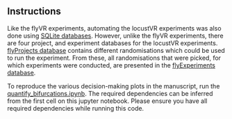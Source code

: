 Instructions
------------

Like the flyVR experiments, automating the locustVR experiments was also done using [SQLite databases](https://www.sqlite.org/index.html). However, unlike the flyVR experiments, there are four project, and experiment databases for the locustVR experiments. [flyProjects database](flyProjects.db) contains different randomisations which could be used to run the experiment. From these, all randomisations that were picked, for which experiments were conducted, are presented in the [flyExperiments database](flyExperiments.db).

To reproduce the various decision-making plots in the manuscript, run the [quantify_bifurcations.ipynb](quantify_bifurcations.ipynb). The required dependencies can be inferred from the first cell on this jupyter notebook. Please ensure you have all required dependencies while running this code.
